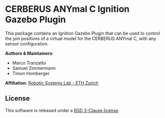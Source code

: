 # CERBERUS ANYmal C Ignition Gazebo Plugin
This package contains an Ignition Gazebo Plugin that can be used to control the join positions of a virtual model for the CERBERUS ANYmal C, with any sensor configuration.

**Authors & Maintainers**:

*  Marco Tranzatto
*  Samuel Zimmermann
*  Timon Homberger

**Affiliation:** [Robotic Systems Lab - ETH Zurich](https://rsl.ethz.ch/the-lab.html)

## License
This software is released under a [BSD 3-Clause license](LICENSE).
